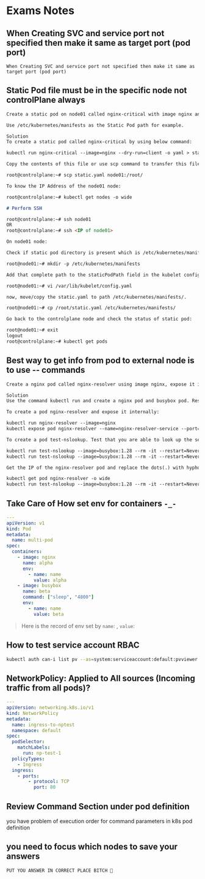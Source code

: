 # Exams Notes

## When Creating SVC and service port not specified then make it same as target port (pod port)

`When Creating SVC and service port not specified then make it same as target port (pod port)`

## Static Pod file must be in the specific node not controlPlane always

```md
Create a static pod on node01 called nginx-critical with image nginx and make sure that it is recreated/restarted automatically in case of a failure.

Use /etc/kubernetes/manifests as the Static Pod path for example.
```

```md
Solution
To create a static pod called nginx-critical by using below command:

kubectl run nginx-critical --image=nginx --dry-run=client -o yaml > static.yaml

Copy the contents of this file or use scp command to transfer this file from controlplane to node01 node.

root@controlplane:~# scp static.yaml node01:/root/

To know the IP Address of the node01 node:

root@controlplane:~# kubectl get nodes -o wide

# Perform SSH

root@controlplane:~# ssh node01
OR
root@controlplane:~# ssh <IP of node01>

On node01 node:

Check if static pod directory is present which is /etc/kubernetes/manifests, if it's not present then create it.

root@node01:~# mkdir -p /etc/kubernetes/manifests

Add that complete path to the staticPodPath field in the kubelet config.yaml file.

root@node01:~# vi /var/lib/kubelet/config.yaml

now, move/copy the static.yaml to path /etc/kubernetes/manifests/.

root@node01:~# cp /root/static.yaml /etc/kubernetes/manifests/

Go back to the controlplane node and check the status of static pod:

root@node01:~# exit
logout
root@controlplane:~# kubectl get pods
```

## Best way to get info from pod to external node is to use -- commands

```md
Create a nginx pod called nginx-resolver using image nginx, expose it internally with a service called nginx-resolver-service. Test that you are able to look up the service and pod names from within the cluster. Use the image: busybox:1.28 for dns lookup. Record results in /root/CKA/nginx.svc and /root/CKA/nginx.pod
```

```md
Solution
Use the command kubectl run and create a nginx pod and busybox pod. Resolve it, nginx service and its pod name from busybox pod.

To create a pod nginx-resolver and expose it internally:

kubectl run nginx-resolver --image=nginx
kubectl expose pod nginx-resolver --name=nginx-resolver-service --port=80 --target-port=80 --type=ClusterIP

To create a pod test-nslookup. Test that you are able to look up the service and pod names from within the cluster:

kubectl run test-nslookup --image=busybox:1.28 --rm -it --restart=Never -- nslookup nginx-resolver-service
kubectl run test-nslookup --image=busybox:1.28 --rm -it --restart=Never -- nslookup nginx-resolver-service > /root/CKA/nginx.svc

Get the IP of the nginx-resolver pod and replace the dots(.) with hyphon(-) which will be used below.

kubectl get pod nginx-resolver -o wide
kubectl run test-nslookup --image=busybox:1.28 --rm -it --restart=Never -- nslookup <P-O-D-I-P.default.pod> > /root/CKA/nginx.pod
```

## Take Care of How set env for containers `-_-`

```yaml
---
apiVersion: v1
kind: Pod
metadata:
  name: multi-pod
spec:
  containers:
    - image: nginx
      name: alpha
      env:
        - name: name
          value: alpha
    - image: busybox
      name: beta
      command: ["sleep", "4800"]
      env:
        - name: name
          value: beta
```

> Here is the record of env set by `name`:<you-env-name> , `value`:<your-env-value>

## How to test service account RBAC

```bash
kubectl auth can-i list pv --as=system:serviceaccount:default:pvviewer
```

## NetworkPolicy: Applied to All sources (Incoming traffic from all pods)?

```yaml
---
apiVersion: networking.k8s.io/v1
kind: NetworkPolicy
metadata:
  name: ingress-to-nptest
  namespace: default
spec:
  podSelector:
    matchLabels:
      run: np-test-1
  policyTypes:
    - Ingress
  ingress:
    - ports:
        - protocol: TCP
          port: 80
```

## Review Command Section under pod definition

you have problem of execution order for command parameters in k8s pod definition

## you need to focus which nodes to save your answers

`PUT YOU ANSWER IN CORRECT PLACE BITCH 🥴`
